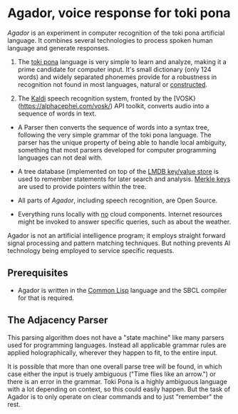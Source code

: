 # Agador, voice response for toki pona

*Agador* is an experiment in computer recognition of the toki pona
artificial language.  It combines several technologies to process spoken
human language and generate responses.

1. The [toki pona](tokipona.org) language is very simple to learn and analyze,
making it a prime candidate for computer input.  It's small dictionary
(only 124 words) and widely separated phonemes provide for a robustness
in recognition not found in most languages, natural or
[constructed](https://en.wikipedia.org/wiki/Constructed_language).

2. The [Kaldi](http://kaldi-asr.org/) speech recognition
system, fronted by the [VOSK}(https://alphacephei.com/vosk/) API toolkit,
converts audio into a sequence of words in text.

* A Parser then converts the sequence of words into a syntax
tree, following the very simple grammar of the toki pona language.
The parser has the unique property of being able to handle local ambiguity,
something that most parsers developed for computer programming languages
can not deal with.

* A tree database (implemented on top of the
[LMDB key/value store](https://en.wikipedia.org/wiki/Lightning_Memory-Mapped_Database)
is used to remember statements for later search and analysis.
[Merkle keys](https://en.wikipedia.org/wiki/Merkle_signature_scheme) are
used to provide pointers within the tree.

* All parts of *Agador*, including speech recognition, are Open Source.

* Everything runs locally with <u>no</u> cloud components.
Internet resources might be invoked to answer specific queries,
such as about the weather.

Agador is not an artificial intelligence program; it employs straight
forward signal processing and pattern matching techniques.  But nothing
prevents AI technology being employed to service specific requests.

## Prerequisites

* Agador is written in the
[Common Lisp](https://en.wikipedia.org/wiki/Common_Lisp) language
and the SBCL compiler for that is required.

## The Adjacency Parser

This parsing algorithm does not have a "state machine" like many parsers
used for programming languages.  Instead all applicable grammar rules
are applied holographically, wherever they happen to fit, to the entire input.

It is possible that more than one overall parse tree will be found,
in which case either the input is truely ambiguous ("Time flies
like an arrow.") or there is an error in the grammar.  Toki Pona is a highly
ambiguous language with a lot depending on context, so this could
easily happen.  But the task of Agador is to only operate on clear
commands and to just "remember" the rest.